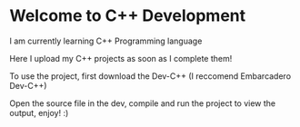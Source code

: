 <h1>Welcome to C++ Development</h1>
<p>I am currently learning C++ Programming language</p>
<p>Here I upload my C++ projects as soon as I complete them!</p>
<P>To use the project, first download the Dev-C++ (I reccomend Embarcadero Dev-C++)</P>
<p>Open the source file in the dev, compile and run the project to view the output, enjoy! :)</p>
